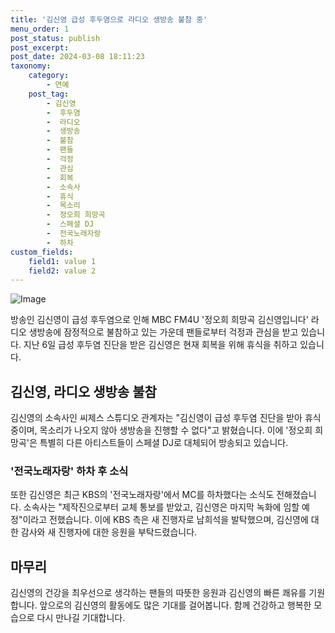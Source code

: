 ```yaml
---
title: '김신영 급성 후두염으로 라디오 생방송 불참 중'
menu_order: 1
post_status: publish
post_excerpt: 
post_date: 2024-03-08 18:11:23
taxonomy:
    category:
        - 연예
    post_tag:
        - 김신영
        -  후두염
        -  라디오
        -  생방송
        -  불참
        -  팬들
        -  걱정
        -  관심
        -  회복
        -  소속사
        -  휴식
        -  목소리
        -  정오희 희망곡
        -  스페셜 DJ
        -  전국노래자랑
        -  하차
custom_fields:
    field1: value 1
    field2: value 2
---
```


![Image](https://mimgnews.pstatic.net/image/117/2024/03/08/0003811228_001_20240308110707711.jpg?type=w540)

방송인 김신영이 급성 후두염으로 인해 MBC FM4U '정오희 희망곡 김신영입니다' 라디오 생방송에 잠정적으로 불참하고 있는 가운데 팬들로부터 걱정과 관심을 받고 있습니다. 지난 6일 급성 후두염 진단을 받은 김신영은 현재 회복을 위해 휴식을 취하고 있습니다.
## 김신영, 라디오 생방송 불참
김신영의 소속사인 씨제스 스튜디오 관계자는 "김신영이 급성 후두염 진단을 받아 휴식 중이며, 목소리가 나오지 않아 생방송을 진행할 수 없다"고 밝혔습니다. 이에 '정오희 희망곡'은 특별히 다른 아티스트들이 스페셜 DJ로 대체되어 방송되고 있습니다.
### '전국노래자랑' 하차 후 소식
또한 김신영은 최근 KBS의 '전국노래자랑'에서 MC를 하차했다는 소식도 전해졌습니다. 소속사는 "제작진으로부터 교체 통보를 받았고, 김신영은 마지막 녹화에 임할 예정"이라고 전했습니다. 이에 KBS 측은 새 진행자로 남희석을 발탁했으며, 김신영에 대한 감사와 새 진행자에 대한 응원을 부탁드렸습니다.
## 마무리
김신영의 건강을 최우선으로 생각하는 팬들의 따뜻한 응원과 김신영의 빠른 쾌유를 기원합니다. 앞으로의 김신영의 활동에도 많은 기대를 걸어봅니다. 함께 건강하고 행복한 모습으로 다시 만나길 기대합니다.
